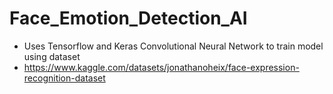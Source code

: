 # Face_Emotion_Detection_AI
- Uses Tensorflow and Keras Convolutional Neural Network to train model using dataset
- https://www.kaggle.com/datasets/jonathanoheix/face-expression-recognition-dataset
